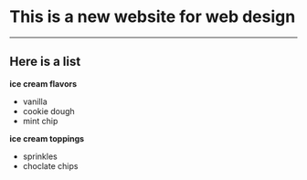 # This is a new website for web design 
---
## Here is a list 
 **ice cream flavors** 
+ vanilla 
+ cookie dough 
+ mint chip

  
 **ice cream toppings** 
+ sprinkles
+ choclate chips
  
